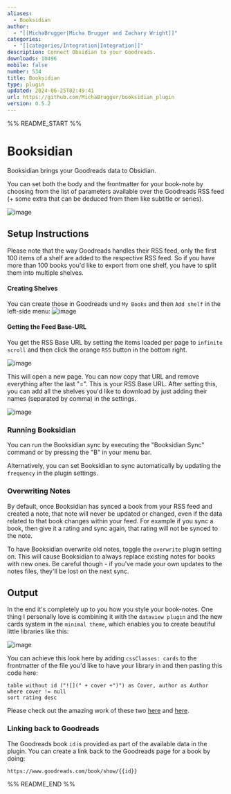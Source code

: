 ```yaml
---
aliases:
  - Booksidian
author:
  - "[[MichaBrugger|Micha Brugger and Zachary Wright]]"
categories:
  - "[[categories/Integration|Integration]]"
description: Connect Obsidian to your Goodreads.
downloads: 10496
mobile: false
number: 534
title: Booksidian
type: plugin
updated: 2024-06-25T02:49:41
url: https://github.com/MichaBrugger/booksidian_plugin
version: 0.5.2
---
```


%% README_START %%

# Booksidian

Booksidian brings your Goodreads data to Obsidian.

You can set both the body and the frontmatter for your book-note by choosing from the list of parameters available over the Goodreads RSS feed (+ some extra that can be deduced from them like subtitle or series).

![image](https://user-images.githubusercontent.com/46029522/152006018-bfab5d8a-e829-4dbd-b19e-84a9af19e258.png)

## Setup Instructions

Please note that the way Goodreads handles their RSS feed, only the first 100 items of a shelf are added to the respective RSS feed. So if you have more than 100 books you'd like to export from one shelf, you have to split them into multiple shelves.

#### Creating Shelves
You can create those in Goodreads und `My Books` and then `Add shelf` in the left-side menu:
![image](https://user-images.githubusercontent.com/46029522/152001408-87c88a68-b161-4dfd-9845-d6036a05992b.png)

#### Getting the Feed Base-URL
You get the RSS Base URL by setting the items loaded per page to `infinite scroll` and then click the orange `RSS` button in the bottom right.

![image](https://user-images.githubusercontent.com/46029522/152004240-2580c551-d603-4119-9dd5-95a3bf68b764.png)


This will open a new page. You can now copy that URL and remove everything after the last "=". This is your RSS Base URL. After setting this, you can add all the shelves you'd like to download by just adding their names (separated by comma) in the settings.

![image](https://user-images.githubusercontent.com/46029522/152002763-444c05e1-3a5f-426b-9493-beb99deb9aa3.png)

### Running Booksidian
You can run the Booksidian sync by executing the "Booksidian Sync" command or by pressing the "B" in your menu bar.

Alternatively, you can set Booksidian to sync automatically by updating the `frequency` in the plugin settings.

### Overwriting Notes

By default, once Booksidian has synced a book from your RSS feed and created a note, that note will never be updated or changed, even if the data related to that book changes within your feed. For example if you sync a book, then give it a rating and sync again, that rating will not be synced to the note.

To have Booksidian overwrite old notes, toggle the `overwrite` plugin setting on. This will cause Booksidian to always replace existing notes for books with new ones. Be careful though - if you've made your own updates to the notes files, they'll be lost on the next sync.

## Output

In the end it's completely up to you how you style your book-notes. One thing I personally love is combining it with the `dataview plugin` and the new cards system in the `minimal theme`, which enables you to create beautiful little libraries like this: 

![image](https://user-images.githubusercontent.com/46029522/151970426-377a5997-7c15-4670-b423-17bb04b3720a.png)

You can achieve this look here by adding `cssClasses: cards` to the frontmatter of the file you'd like to have your library in and then pasting this code here:

```dataview
table without id ("![](" + cover +")") as Cover, author as Author
where cover != null
sort rating desc
```

Please check out the amazing work of these two [here](https://github.com/blacksmithgu/obsidian-dataview) and [here](https://github.com/kepano/obsidian-minimal).

### Linking back to Goodreads

The Goodreads book `id` is provided as part of the available data in the plugin. You can create a link back to the Goodreads page for a book by doing:

```
https://www.goodreads.com/book/show/{{id}}
```



%% README_END %%